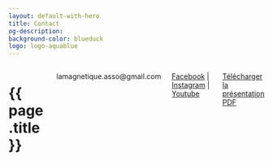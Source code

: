 ```yaml
---
layout: default-with-hero
title: Contact
og-description:
background-color: blueduck
logo: logo-aquablue
---
```


  <div class="hero-body-padding-small">
    <div class="columns is-mobile is-multiline is-centered has-text-centered mb-6">
        <div class="column is-8">
          <h1 class="mb-5">{{ page.title }}</h1>
        </div>
        <p class="column is-8-desktop is-10-touch is-12-mobile is-size-5-desktop is-size-6-mobile">lamagnetique.asso@gmail.com</p>
        <p class="column is-8-desktop is-10-touch is-12-mobile is-size-5-desktop is-size-6-mobile">
          <a href="https://www.facebook.com/Lamagnetiqueasso" target="_blank" rel="noopener">Facebook</a> | 
          <a href="https://www.instagram.com/lamagnetique_/" target="_blank" rel="noopener">Instagram</a> |
          <a href="https://www.youtube.com/@laMagnetique-cq6ot" target="_blank" rel="noopener">Youtube</a>
        </p>
        <p class="column is-8-desktop is-10-touch is-12-mobile is-size-5-desktop is-size-6-mobile mt-4"><a href="https://drive.google.com/file/d/1sWW07rQDw_A5ZPVyy97fTvKIqikswr6z/view?usp=drive_link" target="_blank" rel="noopener" class="btn-aquablue">Télécharger la présentation PDF</a></p>
    </div>
  </div>
  <div class="hero-foot"></div>
